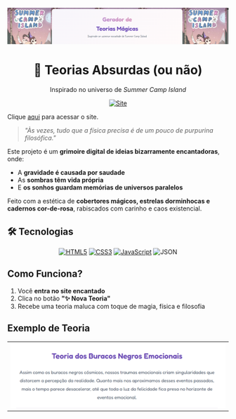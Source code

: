 <div align="center">

![](images/tela.png)

# 🌙 Teorias Absurdas (ou não) 

Inspirado no universo de *Summer Camp Island*
</div>

<div align="center">

[![Site](https://img.shields.io/badge/%F0%9F%8C%B8_Teorias_Mágicas-FF69B4?style=for-the-badge&logo=sparkles&logoColor=white&labelColor=FF1493)]([[https://avrilstihler.github.io/Gerador-de-Teorias-Absurdas/](https://avrilstihler.github.io/Gerador-de-Teorias-Absurdas/)](https://avrilstihler.github.io/Gerador-de-Teorias-Absurdas/))

</div>

Clique [aqui](https://avrilstihler.github.io/Gerador-de-Teorias-Absurdas/) para acessar o site.

> _"Às vezes, tudo que a física precisa é de um pouco de purpurina filosófica."_

Este projeto é um **grimoire digital de ideias bizarramente encantadoras**, onde:

- A **gravidade é causada por saudade**  
- As **sombras têm vida própria**  
- E **os sonhos guardam memórias de universos paralelos**

Feito com a estética de **cobertores mágicos, estrelas dorminhocas e cadernos cor-de-rosa**, rabiscados com carinho e caos existencial.


## 🛠️ Tecnologias 

<div align="center">

[![HTML5](https://img.shields.io/badge/HTML5-E34F26?style=for-the-badge&logo=html5&logoColor=white&labelColor=FF4500)](https://developer.mozilla.org/en-US/docs/Web/HTML)
[![CSS3](https://img.shields.io/badge/CSS3-1572B6?style=for-the-badge&logo=css3&logoColor=white&labelColor=1E90FF)](https://developer.mozilla.org/en-US/docs/Web/CSS)
[![JavaScript](https://img.shields.io/badge/JavaScript-F7DF1E?style=for-the-badge&logo=javascript&logoColor=black&labelColor=FFD700)](https://developer.mozilla.org/en-US/docs/Web/JavaScript)
![JSON](https://img.shields.io/badge/JSON-000000?style=for-the-badge&logo=json&logoColor=white)</span>

</div>

## Como Funciona?

1. Você **entra no site encantado**
2. Clica no botão **"✨ Nova Teoria"**
3. Recebe uma teoria maluca com toque de magia, física e filosofia 


## Exemplo de Teoria
  
| |
|-------------------|
| <img src="images/tela3.png" width="600"/> |


